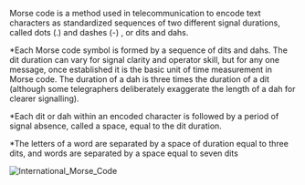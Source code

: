 Morse code is a method used in telecommunication to encode text characters as standardized sequences of two different signal durations, called dots (.) and dashes (-) , or dits and dahs.

*Each Morse code symbol is formed by a sequence of dits and dahs. The dit duration can vary for signal clarity and operator skill, but for any one message, once established it is the basic unit of time measurement in Morse code. The duration of a dah is three times the duration of a dit (although some telegraphers deliberately exaggerate the length of a dah for clearer signalling).

*Each dit or dah within an encoded character is followed by a period of signal absence, called a space, equal to the dit duration.

*The letters of a word are separated by a space of duration equal to three dits, and words are separated by a space equal to seven dits

![International_Morse_Code](https://github.com/AbhijitBaral/Arduino_projects/assets/70994821/028ecf99-a726-48a0-9125-d534cbc748a0)
